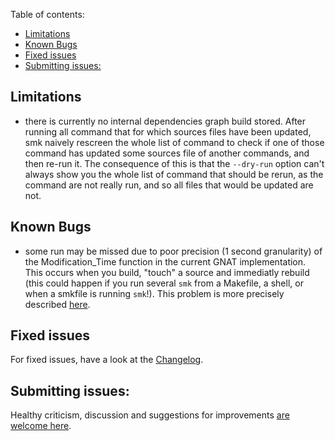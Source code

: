 Table of contents:

- [Limitations](#limitations)
- [Known Bugs](#known-bugs)
- [Fixed issues](#fixed-issues)
- [Submitting issues:](#submitting-issues)

## Limitations

- there is currently no internal dependencies graph build stored. 
  After running all command that for which sources files have been
  updated, smk naively rescreen the whole list of command to check
  if one of those command has updated some sources file of 
  another commands, and then re-run it.
  The consequence of this is that the `--dry-run` option can't
  always show you the whole list of command that should be rerun,
  as the command are not really run, and so all files that would 
  be updated are not.

## Known Bugs

- some run may be missed due to poor precision (1 second granularity) 
  of the Modification_Time function in the current GNAT implementation.
  This occurs when you build, "touch" a source and immediatly rebuild
  (this could happen if you run several `smk` from a Makefile, a shell,
  or when a smkfile is running `smk`!).
  This problem is more precisely described [here](design_notes.md#on-file-systems-time-stamp).

## Fixed issues

For fixed issues, have a look at the [Changelog](changelog.md).


## Submitting issues:

Healthy criticism, discussion and suggestions for improvements [are welcome here](https://github.com/LionelDraghi/smk/discussions).

